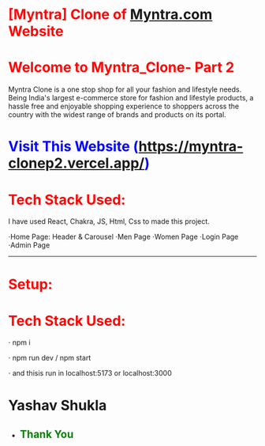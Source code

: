 # <span style="color:red">[Myntra] Clone of [Myntra.com](https://www.Myntra.com/) Website </span>

# <span style="color:red"> Welcome to Myntra_Clone- Part 2</span>


Myntra Clone is a one stop shop for all your fashion and lifestyle needs. Being India's largest e-commerce store for fashion and lifestyle products, a hassle free and enjoyable shopping experience to shoppers across the country with the widest range of brands and products on its portal.
# <span style="color:blue"> Visit This Website (https://myntra-clonep2.vercel.app/)</span>

# <span style="color:red"> Tech Stack Used: </span>

I have used React, Chakra, JS, Html, Css to made this project.


⋅Home Page: Header & Carousel 
⋅Men Page 
⋅Women Page 
⋅Login Page 
⋅Admin Page 
<hr>

# <span style="color:red"> Setup: </span>
# <span style="color:red"> Tech Stack Used: </span>
⋅ npm i


⋅ npm run dev / npm start


⋅ and thisis run in localhost:5173 or localhost:3000

# Yashav Shukla

- ## <span style="color:green"> Thank You </span>
